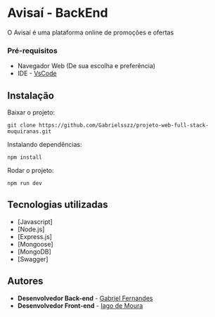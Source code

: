 # Avisaí - BackEnd

O Avisaí é uma plataforma online de promoções e ofertas

### Pré-requisitos

- Navegador Web (De sua escolha e preferência)
 - IDE -  [VsCode](https://code.visualstudio.com/docs)

## Instalação 

Baixar o projeto:

```
git clone https://github.com/Gabrielsszz/projeto-web-full-stack-muquiranas.git
```


Instalando dependências:
```
npm install
```
Rodar o projeto:
```
npm run dev
```




## Tecnologias utilizadas

* [Javascript]
* [Node.js]
* [Express.js]
* [Mongoose]
* [MongoDB]
* [Swagger]


## Autores


* **Desenvolvedor Back-end** - [Gabriel Fernandes](https://github.com/Gabrielsszz)
* **Desenvolvedor Front-end** - [Iago de Moura](https://github.com/iagoxz)
